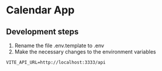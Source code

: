 # Calendar App



## Development steps

1. Rename the file .env.template to .env
2. Make the necessary changes to the environment variables

```
VITE_API_URL=http://localhost:3333/api

```